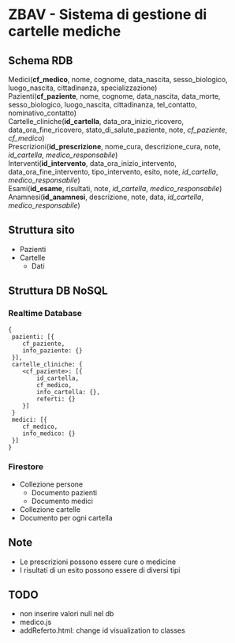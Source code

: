 # ZBAV - Sistema di gestione di cartelle mediche

## Schema RDB

Medici(**cf_medico**, nome, cognome, data_nascita, sesso_biologico, luogo_nascita, cittadinanza, specializzazione)\
Pazienti(**cf_paziente**, nome, cognome, data_nascita, data_morte, sesso_biologico, luogo_nascita, cittadinanza, tel_contatto, nominativo_contatto)\
Cartelle_cliniche(**id_cartella**, data_ora_inizio_ricovero, data_ora_fine_ricovero, stato_di_salute_paziente, note, *cf_paziente*, *cf_medico*)\
Prescrizioni(**id_prescrizione**, nome_cura, descrizione_cura, note, *id_cartella*, *medico_responsabile*)\
Interventi(**id_intervento**, data_ora_inizio_intervento, data_ora_fine_intervento, tipo_intervento, esito, note, *id_cartella*, *medico_responsabile*)\
Esami(**id_esame**, risultati, note, *id_cartella*, *medico_responsabile*)\
Anamnesi(**id_anamnesi**, descrizione, note, data, *id_cartella*, *medico_responsabile*)

## Struttura sito

- Pazienti
- Cartelle
  - Dati

## Struttura DB NoSQL

### Realtime Database

```
{
 pazienti: [{
 	cf_paziente,
 	info_paziente: {}
 }],
 cartelle_cliniche: {
 	<cf_paziente>: [{
		id_cartella,
		cf_medico,
		info_cartella: {},
		referti: {}
	}]
 }
 medici: [{
 	cf_medico,
	info_medico: {}
 }]
}
```

### Firestore

- Collezione persone
  - Documento pazienti
  - Documento medici
- Collezione cartelle
- Documento per ogni cartella

## Note

- Le prescrizioni possono essere cure o medicine
- I risultati di un esito possono essere di diversi tipi

## TODO

- non inserire valori null nel db
- medico.js
- addReferto.html: change id visualization to classes
